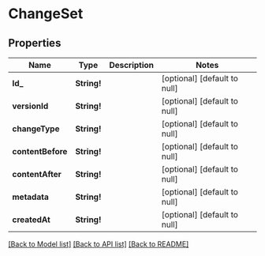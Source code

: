# ChangeSet

## Properties
Name | Type | Description | Notes
------------ | ------------- | ------------- | -------------
**Id_** | **String!** |  | [optional] [default to null]
**versionId** | **String!** |  | [optional] [default to null]
**changeType** | **String!** |  | [optional] [default to null]
**contentBefore** | **String!** |  | [optional] [default to null]
**contentAfter** | **String!** |  | [optional] [default to null]
**metadata** | **String!** |  | [optional] [default to null]
**createdAt** | **String!** |  | [optional] [default to null]

[[Back to Model list]](../README.md#documentation-for-models) [[Back to API list]](../README.md#documentation-for-api-endpoints) [[Back to README]](../README.md)


